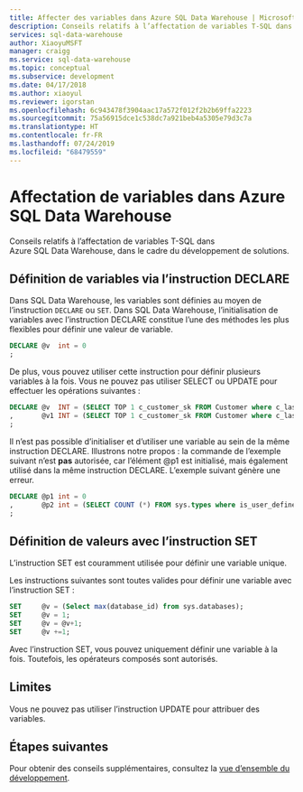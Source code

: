 ```yaml
---
title: Affecter des variables dans Azure SQL Data Warehouse | Microsoft Docs
description: Conseils relatifs à l’affectation de variables T-SQL dans Azure SQL Data Warehouse, dans le cadre du développement de solutions.
services: sql-data-warehouse
author: XiaoyuMSFT
manager: craigg
ms.service: sql-data-warehouse
ms.topic: conceptual
ms.subservice: development
ms.date: 04/17/2018
ms.author: xiaoyul
ms.reviewer: igorstan
ms.openlocfilehash: 6c943478f3904aac17a572f012f2b2b69ffa2223
ms.sourcegitcommit: 75a56915dce1c538dc7a921beb4a5305e79d3c7a
ms.translationtype: HT
ms.contentlocale: fr-FR
ms.lasthandoff: 07/24/2019
ms.locfileid: "68479559"
---
```

# <a name="assigning-variables-in-azure-sql-data-warehouse"></a>Affectation de variables dans Azure SQL Data Warehouse

Conseils relatifs à l’affectation de variables T-SQL dans Azure SQL Data Warehouse, dans le cadre du développement de solutions.

## <a name="setting-variables-with-declare"></a>Définition de variables via l’instruction DECLARE

Dans SQL Data Warehouse, les variables sont définies au moyen de l’instruction `DECLARE` ou `SET`. Dans SQL Data Warehouse, l’initialisation de variables avec l’instruction DECLARE constitue l’une des méthodes les plus flexibles pour définir une valeur de variable.

```sql
DECLARE @v  int = 0
;
```

De plus, vous pouvez utiliser cette instruction pour définir plusieurs variables à la fois. Vous ne pouvez pas utiliser SELECT ou UPDATE pour effectuer les opérations suivantes :

```sql
DECLARE @v  INT = (SELECT TOP 1 c_customer_sk FROM Customer where c_last_name = 'Smith')
,       @v1 INT = (SELECT TOP 1 c_customer_sk FROM Customer where c_last_name = 'Jones')
;
```

Il n’est pas possible d’initialiser et d’utiliser une variable au sein de la même instruction DECLARE. Illustrons notre propos : la commande de l’exemple suivant n’est **pas** autorisée, car l’élément @p1 est initialisé, mais également utilisé dans la même instruction DECLARE. L’exemple suivant génère une erreur.

```sql
DECLARE @p1 int = 0
,       @p2 int = (SELECT COUNT (*) FROM sys.types where is_user_defined = @p1 )
;
```

## <a name="setting-values-with-set"></a>Définition de valeurs avec l’instruction SET

L’instruction SET est couramment utilisée pour définir une variable unique.

Les instructions suivantes sont toutes valides pour définir une variable avec l’instruction SET :

```sql
SET     @v = (Select max(database_id) from sys.databases);
SET     @v = 1;
SET     @v = @v+1;
SET     @v +=1;
```

Avec l’instruction SET, vous pouvez uniquement définir une variable à la fois. Toutefois, les opérateurs composés sont autorisés.

## <a name="limitations"></a>Limites

Vous ne pouvez pas utiliser l’instruction UPDATE pour attribuer des variables.

## <a name="next-steps"></a>Étapes suivantes

Pour obtenir des conseils supplémentaires, consultez la [vue d’ensemble du développement](sql-data-warehouse-overview-develop.md).
